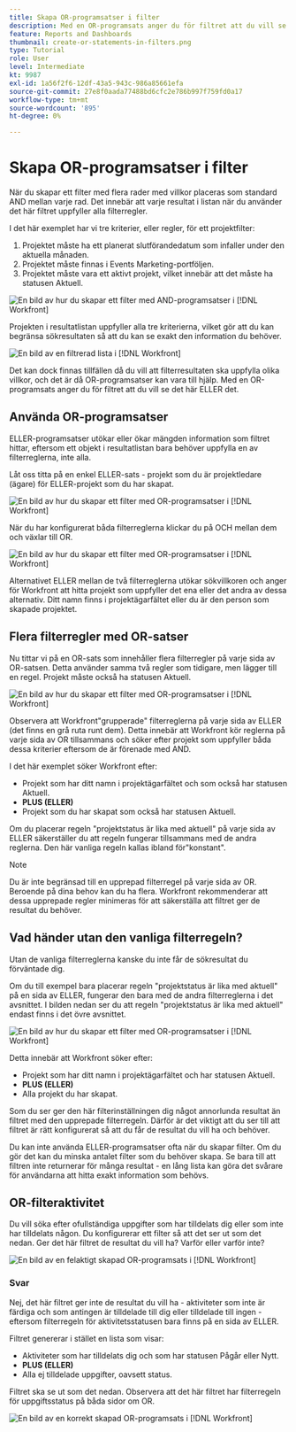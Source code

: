 ```yaml
---
title: Skapa OR-programsatser i filter
description: Med en OR-programsats anger du för filtret att du vill se det här ELLER det.
feature: Reports and Dashboards
thumbnail: create-or-statements-in-filters.png
type: Tutorial
role: User
level: Intermediate
kt: 9987
exl-id: 1a56f2f6-12df-43a5-943c-986a85661efa
source-git-commit: 27e8f0aada77488bd6cfc2e786b997f759fd0a17
workflow-type: tm+mt
source-wordcount: '895'
ht-degree: 0%

---
```


# Skapa OR-programsatser i filter

När du skapar ett filter med flera rader med villkor placeras som standard AND mellan varje rad. Det innebär att varje resultat i listan när du använder det här filtret uppfyller alla filterregler.

I det här exemplet har vi tre kriterier, eller regler, för ett projektfilter:

1. Projektet måste ha ett planerat slutförandedatum som infaller under den aktuella månaden.
1. Projektet måste finnas i Events Marketing-portföljen.
1. Projektet måste vara ett aktivt projekt, vilket innebär att det måste ha statusen Aktuell.

![En bild av hur du skapar ett filter med AND-programsatser i [!DNL Workfront]](assets/or-statement-1.png)

Projekten i resultatlistan uppfyller alla tre kriterierna, vilket gör att du kan begränsa sökresultaten så att du kan se exakt den information du behöver.

![En bild av en filtrerad lista i [!DNL Workfront]](assets/or-statement-2.png)

Det kan dock finnas tillfällen då du vill att filterresultaten ska uppfylla olika villkor, och det är då OR-programsatser kan vara till hjälp. Med en OR-programsats anger du för filtret att du vill se det här ELLER det.

## Använda OR-programsatser

ELLER-programsatser utökar eller ökar mängden information som filtret hittar, eftersom ett objekt i resultatlistan bara behöver uppfylla en av filterreglerna, inte alla.

Låt oss titta på en enkel ELLER-sats - projekt som du är projektledare (ägare) för ELLER-projekt som du har skapat.

![En bild av hur du skapar ett filter med OR-programsatser i [!DNL Workfront]](assets/or-statement-3.png)

När du har konfigurerat båda filterreglerna klickar du på OCH mellan dem och växlar till OR.

![En bild av hur du skapar ett filter med OR-programsatser i [!DNL Workfront]](assets/or-statement-4.png)

Alternativet ELLER mellan de två filterreglerna utökar sökvillkoren och anger för Workfront att hitta projekt som uppfyller det ena eller det andra av dessa alternativ. Ditt namn finns i projektägarfältet eller du är den person som skapade projektet.

## Flera filterregler med OR-satser

Nu tittar vi på en OR-sats som innehåller flera filterregler på varje sida av OR-satsen. Detta använder samma två regler som tidigare, men lägger till en regel. Projekt måste också ha statusen Aktuell.

![En bild av hur du skapar ett filter med OR-programsatser i [!DNL Workfront]](assets/or-statement-5.png)

Observera att Workfront&quot;grupperade&quot; filterreglerna på varje sida av ELLER (det finns en grå ruta runt dem). Detta innebär att Workfront kör reglerna på varje sida av OR tillsammans och söker efter projekt som uppfyller båda dessa kriterier eftersom de är förenade med AND.

I det här exemplet söker Workfront efter:

* Projekt som har ditt namn i projektägarfältet och som också har statusen Aktuell.
* **PLUS (ELLER)**
* Projekt som du har skapat som också har statusen Aktuell.

Om du placerar regeln &quot;projektstatus är lika med aktuell&quot; på varje sida av ELLER säkerställer du att regeln fungerar tillsammans med de andra reglerna. Den här vanliga regeln kallas ibland för&quot;konstant&quot;.

>[!NOTE]
>
>Du är inte begränsad till en upprepad filterregel på varje sida av OR. Beroende på dina behov kan du ha flera. Workfront rekommenderar att dessa upprepade regler minimeras för att säkerställa att filtret ger de resultat du behöver.

## Vad händer utan den vanliga filterregeln?

Utan de vanliga filterreglerna kanske du inte får de sökresultat du förväntade dig.

Om du till exempel bara placerar regeln &quot;projektstatus är lika med aktuell&quot; på en sida av ELLER, fungerar den bara med de andra filterreglerna i det avsnittet. I bilden nedan ser du att regeln &quot;projektstatus är lika med aktuell&quot; endast finns i det övre avsnittet.

![En bild av hur du skapar ett filter med OR-programsatser i [!DNL Workfront]](assets/or-statement-6.png)

Detta innebär att Workfront söker efter:

* Projekt som har ditt namn i projektägarfältet och har statusen Aktuell.
* **PLUS (ELLER)**
* Alla projekt du har skapat.

Som du ser ger den här filterinställningen dig något annorlunda resultat än filtret med den upprepade filterregeln. Därför är det viktigt att du ser till att filtret är rätt konfigurerat så att du får de resultat du vill ha och behöver.

Du kan inte använda ELLER-programsatser ofta när du skapar filter. Om du gör det kan du minska antalet filter som du behöver skapa. Se bara till att filtren inte returnerar för många resultat - en lång lista kan göra det svårare för användarna att hitta exakt information som behövs.

## OR-filteraktivitet

Du vill söka efter ofullständiga uppgifter som har tilldelats dig eller som inte har tilldelats någon. Du konfigurerar ett filter så att det ser ut som det nedan. Ger det här filtret de resultat du vill ha? Varför eller varför inte?

![En bild av en felaktigt skapad OR-programsats i [!DNL Workfront]](assets/or-statement-your-turn-1.png)

### Svar

Nej, det här filtret ger inte de resultat du vill ha - aktiviteter som inte är färdiga och som antingen är tilldelade till dig eller tilldelade till ingen - eftersom filterregeln för aktivitetsstatusen bara finns på en sida av ELLER.

Filtret genererar i stället en lista som visar:

* Aktiviteter som har tilldelats dig och som har statusen Pågår eller Nytt.
* **PLUS (ELLER)**
* Alla ej tilldelade uppgifter, oavsett status.

Filtret ska se ut som det nedan. Observera att det här filtret har filterregeln för uppgiftsstatus på båda sidor om OR.

![En bild av en korrekt skapad OR-programsats i [!DNL Workfront]](assets/or-statement-your-turn-2.png)
